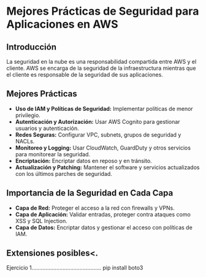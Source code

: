 # Mejores Prácticas de Seguridad para Aplicaciones en AWS

## Introducción
La seguridad en la nube es una responsabilidad compartida entre AWS y el cliente. AWS se encarga de la seguridad de la infraestructura mientras que el cliente es responsable de la seguridad de sus aplicaciones.

## Mejores Prácticas
- **Uso de IAM y Políticas de Seguridad:** Implementar políticas de menor privilegio.
- **Autenticación y Autorización:** Usar AWS Cognito para gestionar usuarios y autenticación.
- **Redes Seguras:** Configurar VPC, subnets, grupos de seguridad y NACLs.
- **Monitoreo y Logging:** Usar CloudWatch, GuardDuty y otros servicios para monitorear la seguridad.
- **Encriptación:** Encriptar datos en reposo y en tránsito.
- **Actualización y Patching:** Mantener el software y servicios actualizados con los últimos parches de seguridad.

## Importancia de la Seguridad en Cada Capa
- **Capa de Red:** Proteger el acceso a la red con firewalls y VPNs.
- **Capa de Aplicación:** Validar entradas, proteger contra ataques como XSS y SQL Injection.
- **Capa de Datos:** Encriptar datos y gestionar el acceso con políticas de IAM.
## Extensiones posibles<.
Ejercicio 1.............................................   pip install boto3
